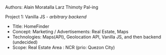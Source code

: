 Authors:
Alain Moratalla
Larz Thimoty Pal-ing

Project 1: Vanilla JS - *arbitrary backend*
- Title: HomeFinder
- Concept: Marketing / Advertisements: Real Estate, Maps
- Technologies: Maps(API), Geolocation API, Vanilla JS, and then backend (undecided)
- Scope: Real Estate Area : NCR (prio: Quezon City) 



